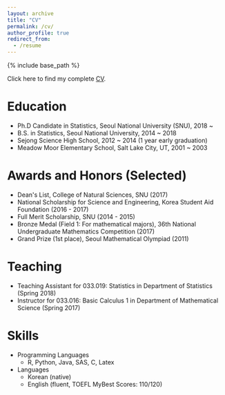 ```yaml
---
layout: archive
title: "CV"
permalink: /cv/
author_profile: true
redirect_from:
  - /resume
---
```


{% include base_path %}

Click here to find my complete [CV](https://austinyi.github.io/assets/CV.pdf).

Education
======
* Ph.D Candidate in Statistics, Seoul National University (SNU), 2018 ~
* B.S. in Statistics, Seoul National University, 2014 ~ 2018
* Sejong Science High School, 2012 ~ 2014 (1 year early graduation)  
* Meadow Moor Elementary School, Salt Lake City, UT, 2001 ~ 2003  

Awards and Honors (Selected)
======
* Dean's List, College of Natural Sciences, SNU (2017)
* National Scholarship for Science and Engineering, Korea Student Aid Foundation (2016 - 2017)
* Full Merit Scholarship, SNU (2014 - 2015)
* Bronze Medal (Field 1: For mathematical majors), 36th National Undergraduate Mathematics Competition (2017)
* Grand Prize (1st place), Seoul Mathematical Olympiad (2011)

Teaching
======
* Teaching Assistant for 033.019: Statistics in Department of Statistics (Spring 2018)
* Instructor for 033.016: Basic Calculus 1 in Department of Mathematical Science (Spring 2017)

Skills
======
* Programming Languages
  * R, Python, Java, SAS, C, Latex
* Languages
  * Korean (native)
  * English (fluent, TOEFL MyBest Scores: 110/120)


